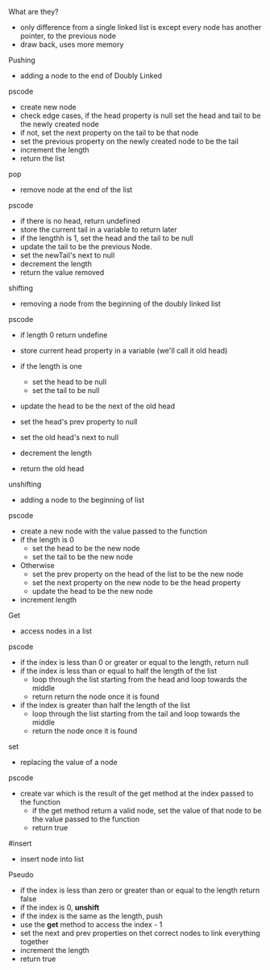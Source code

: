 What are they?
- only difference from a single linked list is except every node has another pointer, to the previous node  
- draw back, uses more memory 

Pushing 
- adding a node to the end of Doubly Linked

pscode
- create new node
- check edge cases, if the head property is null set the head and tail to be the newly created node
- if not, set the next property on the tail to be that node
- set the previous property on the newly created node to be the tail
- increment the length
- return the list

pop
- remove node at the end of the list

pscode 
- if there is no head, return undefined
- store the current tail in a variable to return later
- if the lengthh is 1, set the head and the tail to be null
- update the tail to be the previous Node. 
- set the newTail's next to null
- decrement the length
- return the value removed

shifting
- removing a node from the beginning of the doubly linked list

pscode 
- if length 0 return undefine
- store current head property in a variable (we'll call it old head)
- if the length is one
    - set the head to be null 
    - set the tail to be null 

- update the head to be the next of the old head
- set the head's prev property to null 
- set the old head's next to null 
- decrement the length
- return the old head

unshifting
- adding a node to the beginning of list

pscode
- create a new node with the value passed to the function 
- if the length is 0
    - set the head to be the new node
    - set the tail to be the new node 
- Otherwise 
    - set the prev property on the head of the list to be the new node
    - set the next property on the new node to be the head property
    - update the head to be the new node 
- increment length

Get 
- access nodes in a list

pscode
- if the index is less than 0 or greater or equal to the length, return null
- if the index is less than or equal to half the length of the list 
    - loop through the list starting from the head and loop towards the middle
    - return return the node once it is found 
- if the index is greater than half the length of the list 
    - loop through the list starting from the tail and loop towards the middle
    - return the node once it is found

set
- replacing the value of a node 

pscode
- create var which is the result of the get method at the index passed to the function
    - if the get method return a valid node, set the value of that node to be the value passed to the function
    - return true

#insert

- insert node into list

Pseudo 
- if the index is less than zero or greater than or equal to the length return false
- if the index is 0, **unshift**
- if the index is the same as the length, push
- use the **get** method to access the index - 1
- set the next and prev properties on thet correct nodes to link 
everything together
- increment the length
- return true